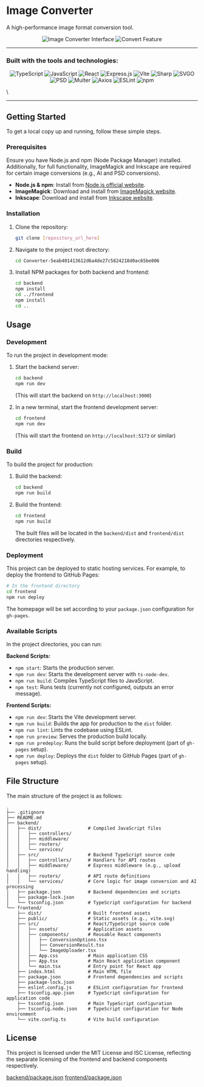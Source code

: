 # Image Converter

A high-performance image format conversion tool.

<p align="center">
<img src="[https://github.com/user-attachments/assets/65857221-a266-4afe-82cd-e487050eadbd](https://github.com/user-attachments/assets/65857221-a266-4afe-82cd-e487050eadbd)" alt="Image Converter Interface">
<img src="[https://github.com/user-attachments/assets/64dbd36e-04a1-49cb-8ff9-9b7e5d3f547f](https://github.com/user-attachments/assets/64dbd36e-04a1-49cb-8ff9-9b7e5d3f547f)" alt="Convert Feature">
</p>

-----

### Built with the tools and technologies:

<p align="center">
  <img src="https://img.shields.io/badge/-TypeScript-3178C6?logo=typescript&logoColor=white" alt="TypeScript">
  <img src="https://img.shields.io/badge/-JavaScript-F7DF1E?logo=javascript&logoColor=black" alt="JavaScript">
  <img src="https://img.shields.io/badge/-React-61DAFB?logo=react&logoColor=black" alt="React">
  <img src="https://img.shields.io/badge/-Express.js-000000?logo=express&logoColor=white" alt="Express.js">
  <img src="https://img.shields.io/badge/-Vite-646CFF?logo=vite&logoColor=white" alt="Vite">
  <img src="https://img.shields.io/badge/-Sharp-6c757d?logo=sharp&logoColor=white" alt="Sharp">
  <img src="https://img.shields.io/badge/-SVGO-4B32C3?logo=svgo&logoColor=white" alt="SVGO">
  <img src="https://img.shields.io/badge/-PSD-4B32C3?logo=adobe-photoshop&logoColor=white" alt="PSD">
  <img src="https://img.shields.io/badge/-Multer-000000?logo=multer&logoColor=white" alt="Multer">
  <img src="https://img.shields.io/badge/-Axios-000000?logo=axios&logoColor=white" alt="Axios">
  <img src="https://img.shields.io/badge/-ESLint-4B32C3?logo=eslint&logoColor=white" alt="ESLint">
  <img src="https://img.shields.io/badge/-npm-CB3837?logo=npm&logoColor=white" alt="npm">
</p>
\</p\>

-----

## Getting Started

To get a local copy up and running, follow these simple steps.

### Prerequisites

Ensure you have Node.js and npm (Node Package Manager) installed.
Additionally, for full functionality, ImageMagick and Inkscape are required for certain image conversions (e.g., AI and PSD conversions).

  * **Node.js & npm**: Install from [Node.js official website](https://nodejs.org/).
  * **ImageMagick**: Download and install from [ImageMagick website](https://imagemagick.org/script/download.php).
  * **Inkscape**: Download and install from [Inkscape website](https://inkscape.org/release/).

### Installation

1.  Clone the repository:
    ```bash
    git clone [repository_url_here]
    ```
2.  Navigate to the project root directory:
    ```bash
    cd Converter-5eab401413612d6a4de27c5824218d0ac65be006
    ```
3.  Install NPM packages for both backend and frontend:
    ```bash
    cd backend
    npm install
    cd ../frontend
    npm install
    cd ..
    ```

## Usage

### Development

To run the project in development mode:

1.  Start the backend server:

    ```bash
    cd backend
    npm run dev
    ```

    (This will start the backend on `http://localhost:3000`)

2.  In a new terminal, start the frontend development server:

    ```bash
    cd frontend
    npm run dev
    ```

    (This will start the frontend on `http://localhost:5173` or similar)

### Build

To build the project for production:

1.  Build the backend:
    ```bash
    cd backend
    npm run build
    ```
2.  Build the frontend:
    ```bash
    cd frontend
    npm run build
    ```
    The built files will be located in the `backend/dist` and `frontend/dist` directories respectively.

### Deployment

This project can be deployed to static hosting services. For example, to deploy the frontend to GitHub Pages:

```bash
# In the frontend directory
cd frontend
npm run deploy
```

The homepage will be set according to your `package.json` configuration for `gh-pages`.

### Available Scripts

In the project directories, you can run:

**Backend Scripts:**

  * `npm start`: Starts the production server.
  * `npm run dev`: Starts the development server with `ts-node-dev`.
  * `npm run build`: Compiles TypeScript files to JavaScript.
  * `npm test`: Runs tests (currently not configured, outputs an error message).

**Frontend Scripts:**

  * `npm run dev`: Starts the Vite development server.
  * `npm run build`: Builds the app for production to the `dist` folder.
  * `npm run lint`: Lints the codebase using ESLint.
  * `npm run preview`: Serves the production build locally.
  * `npm run predeploy`: Runs the build script before deployment (part of `gh-pages` setup).
  * `npm run deploy`: Deploys the `dist` folder to GitHub Pages (part of `gh-pages` setup).

## File Structure

The main structure of the project is as follows:

```
.
├── .gitignore
├── README.md
├── backend/
│   ├── dist/                 # Compiled JavaScript files
│   │   ├── controllers/
│   │   ├── middleware/
│   │   ├── routers/
│   │   └── services/
│   ├── src/                  # Backend TypeScript source code
│   │   ├── controllers/      # Handlers for API routes
│   │   ├── middleware/       # Express middleware (e.g., upload handling)
│   │   ├── routers/          # API route definitions
│   │   └── services/         # Core logic for image conversion and AI processing
│   ├── package.json          # Backend dependencies and scripts
│   ├── package-lock.json
│   └── tsconfig.json         # TypeScript configuration for backend
└── frontend/
    ├── dist/                 # Built frontend assets
    ├── public/               # Static assets (e.g., vite.svg)
    ├── src/                  # React/TypeScript source code
    │   ├── assets/           # Application assets
    │   ├── components/       # Reusable React components
    │   │   ├── ConversionOptions.tsx
    │   │   ├── ConversionResult.tsx
    │   │   └── ImageUploader.tsx
    │   ├── App.css           # Main application CSS
    │   ├── App.tsx           # Main React application component
    │   └── main.tsx          # Entry point for React app
    ├── index.html            # Main HTML file
    ├── package.json          # Frontend dependencies and scripts
    ├── package-lock.json
    ├── eslint.config.js      # ESLint configuration for frontend
    ├── tsconfig.app.json     # TypeScript configuration for application code
    ├── tsconfig.json         # Main TypeScript configuration
    ├── tsconfig.node.json    # TypeScript configuration for Node environment
    └── vite.config.ts        # Vite build configuration
```

## License

This project is licensed under the MIT License and ISC License, reflecting the separate licensing of the frontend and backend components respectively.

[backend/package.json](https://www.google.com/search?q=uploaded:ramadharanuh/converter/Converter-5eab401413612d6a4de27c5824218d0ac65be006/backend/package.json)
[frontend/package.json](https://www.google.com/search?q=uploaded:ramadharanuh/converter/Converter-5eab401413612d6a4de27c5824218d0ac65be006/frontend/package.json)
